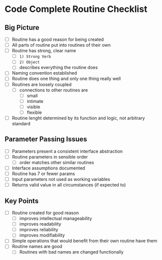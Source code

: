 # Code Complete Routine Checklist

## Big Picture

* [ ] Routine has a good reason for being created
* [ ] All parts of routine put into routines of their own
* [ ] Routine has strong, clear name
  * [ ] `1) Strong Verb`
  * [ ] `2) Object`
  * [ ] describes everything the routine does
* [ ] Naming convention established
* [ ] Routine does one thing and only one thing really well
* [ ] Routines are loosely coupled
  * [ ] connections to other routines are
    * [ ] small
    * [ ] intimate
    * [ ] visible
    * [ ] flexible
* [ ] Routine lenght determined by its function and logic, not arbitrary standard

## Parameter Passing Issues

* [ ] Parameters present a consistent interface abstraction
* [ ] Routine parameters in sensible order
  * [ ] order matches other similar routines
* [ ] Interface assumptions documented
* [ ] Routine has 7 or fewer params
* [ ] Input parameters not used as working variables
* [ ] Returns valid value in all circumstances (if expected to)

## Key Points

* [ ] Routine created for good reason
  * [ ] improves intellectual manageability
  * [ ] improves readability
  * [ ] improves reliability
  * [ ] improves modifiability
* [ ] Simple operations that would benefit from their own routine have them
* [ ] Routine names are good
  * [ ] Routines with bad names are changed functionally
